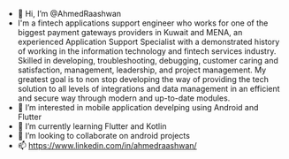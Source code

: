 - 👋 Hi, I’m @AhmedRaashwan
- I'm a fintech applications support engineer who works for one of the biggest payment gateways providers in Kuwait and MENA, an experienced Application Support Specialist with a demonstrated history of working in the information technology and fintech services industry. Skilled in developing, troubleshooting, debugging, customer caring and satisfaction, management, leadership, and project management.
My greatest goal is to non stop developing the way of providing the tech solution to all levels of integrations and data management in an efficient and secure way through modern and up-to-date modules.
- 👀 I’m interested in mobile application develping using Android and Flutter
- 🌱 I’m currently learning Flutter and Kotlin
- 💞️ I’m looking to collaborate on android projects
- 📫 https://www.linkedin.com/in/ahmedraashwan/

<!---
AhmedRaashwan/AhmedRaashwan is a ✨ special ✨ repository because its `README.md` (this file) appears on your GitHub profile.
You can click the Preview link to take a look at your changes.
--->
